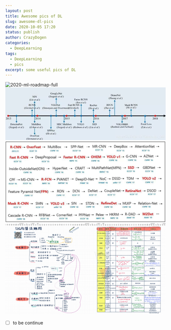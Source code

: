 ```yaml
---
layout: post
title: Awesome pics of DL
slug: awesome-dl-pics
date: 2020-10-05 17:20
status: publish
author: CrazyDogen
categories: 
  - DeepLearning
tags: 
  - DeepLearning
  - pics
excerpt: some useful pics of DL
---
```


![2020-ml-roadmap-full](./pics/2020-ml-roadmap-full.png)
![CV-evolutions-minor](./pics/CV-evolutions-minor.jpg)
![CV-evolutions](./pics/CV-evolutions.jpg)
![algorithm-map](./pics/algorithm-map.png)
- [ ] to be continue